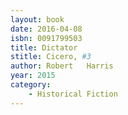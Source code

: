 ```yaml
---
layout: book
date: 2016-04-08
isbn: 0091799503
title: Dictator 
stitle: Cicero, #3
author: Robert   Harris
year: 2015
category:
    - Historical Fiction
---
```

